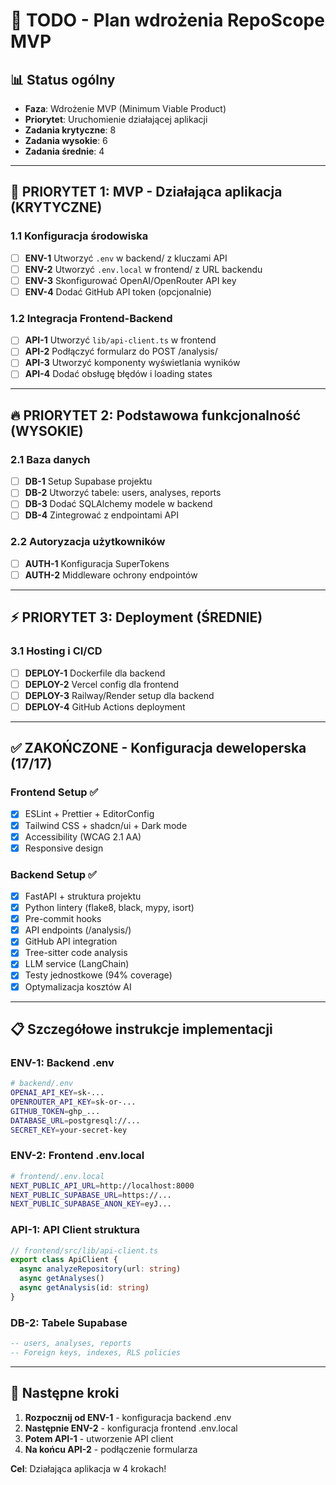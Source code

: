 # 🚀 TODO - Plan wdrożenia RepoScope MVP

## 📊 Status ogólny

- **Faza**: Wdrożenie MVP (Minimum Viable Product)
- **Priorytet**: Uruchomienie działającej aplikacji
- **Zadania krytyczne**: 8
- **Zadania wysokie**: 6
- **Zadania średnie**: 4

---

## 🎯 PRIORYTET 1: MVP - Działająca aplikacja (KRYTYCZNE)

### 1.1 Konfiguracja środowiska
- [ ] **ENV-1** Utworzyć `.env` w backend/ z kluczami API
- [ ] **ENV-2** Utworzyć `.env.local` w frontend/ z URL backendu
- [ ] **ENV-3** Skonfigurować OpenAI/OpenRouter API key
- [ ] **ENV-4** Dodać GitHub API token (opcjonalnie)

### 1.2 Integracja Frontend-Backend
- [ ] **API-1** Utworzyć `lib/api-client.ts` w frontend
- [ ] **API-2** Podłączyć formularz do POST /analysis/
- [ ] **API-3** Utworzyć komponenty wyświetlania wyników
- [ ] **API-4** Dodać obsługę błędów i loading states

---

## 🔥 PRIORYTET 2: Podstawowa funkcjonalność (WYSOKIE)

### 2.1 Baza danych
- [ ] **DB-1** Setup Supabase projektu
- [ ] **DB-2** Utworzyć tabele: users, analyses, reports
- [ ] **DB-3** Dodać SQLAlchemy modele w backend
- [ ] **DB-4** Zintegrować z endpointami API

### 2.2 Autoryzacja użytkowników
- [ ] **AUTH-1** Konfiguracja SuperTokens
- [ ] **AUTH-2** Middleware ochrony endpointów

---

## ⚡ PRIORYTET 3: Deployment (ŚREDNIE)

### 3.1 Hosting i CI/CD
- [ ] **DEPLOY-1** Dockerfile dla backend
- [ ] **DEPLOY-2** Vercel config dla frontend
- [ ] **DEPLOY-3** Railway/Render setup dla backend
- [ ] **DEPLOY-4** GitHub Actions deployment

---

## ✅ ZAKOŃCZONE - Konfiguracja deweloperska (17/17)

### Frontend Setup ✅
- [x] ESLint + Prettier + EditorConfig
- [x] Tailwind CSS + shadcn/ui + Dark mode
- [x] Accessibility (WCAG 2.1 AA)
- [x] Responsive design

### Backend Setup ✅
- [x] FastAPI + struktura projektu
- [x] Python lintery (flake8, black, mypy, isort)
- [x] Pre-commit hooks
- [x] API endpoints (/analysis/)
- [x] GitHub API integration
- [x] Tree-sitter code analysis
- [x] LLM service (LangChain)
- [x] Testy jednostkowe (94% coverage)
- [x] Optymalizacja kosztów AI

---

## 📋 Szczegółowe instrukcje implementacji

### ENV-1: Backend .env
```bash
# backend/.env
OPENAI_API_KEY=sk-...
OPENROUTER_API_KEY=sk-or-...
GITHUB_TOKEN=ghp_...
DATABASE_URL=postgresql://...
SECRET_KEY=your-secret-key
```

### ENV-2: Frontend .env.local
```bash
# frontend/.env.local
NEXT_PUBLIC_API_URL=http://localhost:8000
NEXT_PUBLIC_SUPABASE_URL=https://...
NEXT_PUBLIC_SUPABASE_ANON_KEY=eyJ...
```

### API-1: API Client struktura
```typescript
// frontend/src/lib/api-client.ts
export class ApiClient {
  async analyzeRepository(url: string)
  async getAnalyses()
  async getAnalysis(id: string)
}
```

### DB-2: Tabele Supabase
```sql
-- users, analyses, reports
-- Foreign keys, indexes, RLS policies
```

---

## 🎯 Następne kroki

1. **Rozpocznij od ENV-1** - konfiguracja backend .env
2. **Następnie ENV-2** - konfiguracja frontend .env.local
3. **Potem API-1** - utworzenie API client
4. **Na końcu API-2** - podłączenie formularza

**Cel**: Działająca aplikacja w 4 krokach!
